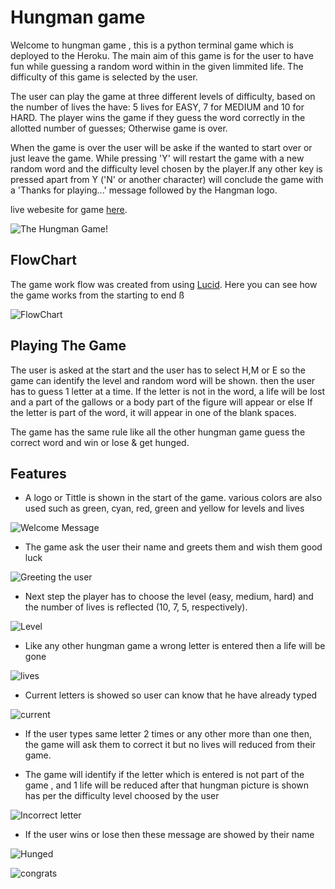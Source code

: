 # Hungman game 
Welcome to hungman game , this is a python terminal game which is deployed to the Heroku. The main aim of this game is for the user to have fun while guessing a random word within in the given limmited life. The difficulty of this game is selected by the user.

The user can play the game at three different levels of difficulty, based on the number of lives the have: 5 lives for EASY, 7 for MEDIUM and 10 for HARD. The player wins the game if they guess the word correctly in the allotted number of guesses; Otherwise game is over.

When the game is over the user will be aske if the wanted to start over or just leave the game.  While pressing 'Y' will restart the game with a new random word and the difficulty level chosen by the player.If any other key is pressed apart from Y ('N' or another character) will conclude the game with a 'Thanks for playing...' message followed by the Hangman logo.

live webesite for game [here](https://hungman-1.herokuapp.com/).

![The Hungman Game!](/assets/frontpage.png)

## FlowChart
The game work flow was created from using [Lucid](http:lucid.app). Here you can see how the game works from the starting to end ß


![FlowChart](./assets/flowchart.png)

## Playing The Game 
The user is asked at the start and the user has to select H,M or E so the game can identify the level and random word will be shown. then the user has to guess 1 letter at a time. If the letter is not in the word, a life will be lost and a part of the gallows or a body part of the figure will appear or else If the letter is part of the word, it will appear in one of the blank spaces.

The game has the same rule like all the other hungman game guess the correct word and win or lose & get hunged. 

## Features 

* A logo or Tittle is shown in the start of the game. various colors are also used such as green, cyan, red, green and yellow for levels and lives 

![Welcome Message](/assets/hungmanlogo.png)

* The game ask the user their name and greets them and wish 
 them good luck 

 ![Greeting the user](/assets/whoisplaying.png)

*  Next step the player has to choose the level (easy, medium, hard) and the number of lives is reflected (10, 7, 5, respectively).

![Level](/assets/level.png)

* Like any other hungman game a wrong letter is entered then a life will be gone 

![lives](/assets/currentword.png)

* Current letters is showed so user can know that he have already typed

![current](/assets/currentword.png)

* If the user types same letter 2 times or any other more than one then, the game will ask them to correct it but no lives will reduced from their game. 


* The game will identify if the letter which is entered is not part of the game , and 1 life will be reduced after that hungman picture is shown has per the difficulty level choosed by the user 

![Incorrect letter](/assets/3.png)

* If the user wins or lose then these message are showed by their name 

![Hunged](/assets/lose.png)

![congrats](/assets/win.png)








